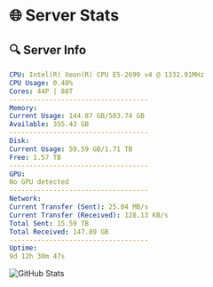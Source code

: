 # 🌐 Server Stats
## 🔍 Server Info
```yaml
CPU: Intel(R) Xeon(R) CPU E5-2699 v4 @ 1332.91MHz
CPU Usage: 0.40%
Cores: 44P | 88T
-----------------------------------
Memory:
Current Usage: 144.87 GB/503.74 GB
Available: 355.43 GB
-----------------------------------
Disk:
Current Usage: 59.59 GB/1.71 TB
Free: 1.57 TB
-----------------------------------
GPU:
No GPU detected
-----------------------------------
Network:
Current Transfer (Sent): 25.04 MB/s
Current Transfer (Received): 128.13 KB/s
Total Sent: 15.59 TB
Total Received: 147.89 GB
-----------------------------------
Uptime:
9d 12h 30m 47s
```
![GitHub Stats](https://img.shields.io/badge/Updated-2025-03-17_09:53:37-blue)